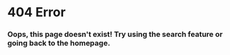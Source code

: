 # 404 Error

### Oops, this page doesn't exist! Try using the search feature or going back to the homepage.